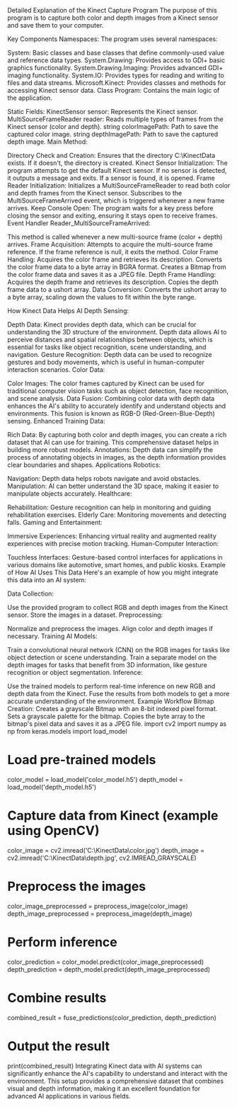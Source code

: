 Detailed Explanation of the Kinect Capture Program
The purpose of this program is to capture both color and depth images from a Kinect sensor and save them to your computer.

Key Components
Namespaces: The program uses several namespaces:

System: Basic classes and base classes that define commonly-used value and reference data types.
System.Drawing: Provides access to GDI+ basic graphics functionality.
System.Drawing.Imaging: Provides advanced GDI+ imaging functionality.
System.IO: Provides types for reading and writing to files and data streams.
Microsoft.Kinect: Provides classes and methods for accessing Kinect sensor data.
Class Program: Contains the main logic of the application.

Static Fields:
KinectSensor sensor: Represents the Kinect sensor.
MultiSourceFrameReader reader: Reads multiple types of frames from the Kinect sensor (color and depth).
string colorImagePath: Path to save the captured color image.
string depthImagePath: Path to save the captured depth image.
Main Method:

Directory Check and Creation: Ensures that the directory C:\KinectData exists. If it doesn't, the directory is created.
Kinect Sensor Initialization:
The program attempts to get the default Kinect sensor.
If no sensor is detected, it outputs a message and exits.
If a sensor is found, it is opened.
Frame Reader Initialization:
Initializes a MultiSourceFrameReader to read both color and depth frames from the Kinect sensor.
Subscribes to the MultiSourceFrameArrived event, which is triggered whenever a new frame arrives.
Keep Console Open: The program waits for a key press before closing the sensor and exiting, ensuring it stays open to receive frames.
Event Handler Reader_MultiSourceFrameArrived:

This method is called whenever a new multi-source frame (color + depth) arrives.
Frame Acquisition:
Attempts to acquire the multi-source frame reference.
If the frame reference is null, it exits the method.
Color Frame Handling:
Acquires the color frame and retrieves its description.
Converts the color frame data to a byte array in BGRA format.
Creates a Bitmap from the color frame data and saves it as a JPEG file.
Depth Frame Handling:
Acquires the depth frame and retrieves its description.
Copies the depth frame data to a ushort array.
Data Conversion: Converts the ushort array to a byte array, scaling down the values to fit within the byte range.

How Kinect Data Helps AI
Depth Sensing:

Depth Data: Kinect provides depth data, which can be crucial for understanding the 3D structure of the environment. Depth data allows AI to perceive distances and spatial relationships between objects, which is essential for tasks like object recognition, scene understanding, and navigation.
Gesture Recognition: Depth data can be used to recognize gestures and body movements, which is useful in human-computer interaction scenarios.
Color Data:

Color Images: The color frames captured by Kinect can be used for traditional computer vision tasks such as object detection, face recognition, and scene analysis.
Data Fusion: Combining color data with depth data enhances the AI's ability to accurately identify and understand objects and environments. This fusion is known as RGB-D (Red-Green-Blue-Depth) sensing.
Enhanced Training Data:

Rich Data: By capturing both color and depth images, you can create a rich dataset that AI can use for training. This comprehensive dataset helps in building more robust models.
Annotations: Depth data can simplify the process of annotating objects in images, as the depth information provides clear boundaries and shapes.
Applications
Robotics:

Navigation: Depth data helps robots navigate and avoid obstacles.
Manipulation: AI can better understand the 3D space, making it easier to manipulate objects accurately.
Healthcare:

Rehabilitation: Gesture recognition can help in monitoring and guiding rehabilitation exercises.
Elderly Care: Monitoring movements and detecting falls.
Gaming and Entertainment:

Immersive Experiences: Enhancing virtual reality and augmented reality experiences with precise motion tracking.
Human-Computer Interaction:

Touchless Interfaces: Gesture-based control interfaces for applications in various domains like automotive, smart homes, and public kiosks.
Example of How AI Uses This Data
Here's an example of how you might integrate this data into an AI system:

Data Collection:

Use the provided program to collect RGB and depth images from the Kinect sensor.
Store the images in a dataset.
Preprocessing:

Normalize and preprocess the images.
Align color and depth images if necessary.
Training AI Models:

Train a convolutional neural network (CNN) on the RGB images for tasks like object detection or scene understanding.
Train a separate model on the depth images for tasks that benefit from 3D information, like gesture recognition or object segmentation.
Inference:

Use the trained models to perform real-time inference on new RGB and depth data from the Kinect.
Fuse the results from both models to get a more accurate understanding of the environment.
Example Workflow
Bitmap Creation:
Creates a grayscale Bitmap with an 8-bit indexed pixel format.
Sets a grayscale palette for the bitmap.
Copies the byte array to the bitmap's pixel data and saves it as a JPEG file.
import cv2
import numpy as np
from keras.models import load_model

# Load pre-trained models
color_model = load_model('color_model.h5')
depth_model = load_model('depth_model.h5')

# Capture data from Kinect (example using OpenCV)
color_image = cv2.imread('C:\\KinectData\\color.jpg')
depth_image = cv2.imread('C:\\KinectData\\depth.jpg', cv2.IMREAD_GRAYSCALE)

# Preprocess the images
color_image_preprocessed = preprocess_image(color_image)
depth_image_preprocessed = preprocess_image(depth_image)

# Perform inference
color_prediction = color_model.predict(color_image_preprocessed)
depth_prediction = depth_model.predict(depth_image_preprocessed)

# Combine results
combined_result = fuse_predictions(color_prediction, depth_prediction)

# Output the result
print(combined_result)
Integrating Kinect data with AI systems can significantly enhance the AI's capability to understand and interact with the environment. This setup provides a comprehensive dataset that combines visual and depth information, making it an excellent foundation for advanced AI applications in various fields.
